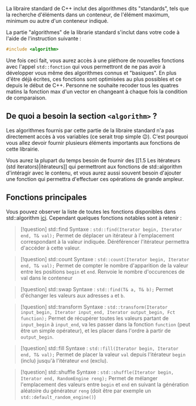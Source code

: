 La libraire standard de C++ inclut des algorithmes dits "standards", tels que la recherche d'éléments dans un conteneur, de l'élément maximum, minimum ou autre d'un conteneur indiqué.

La partie "algorithmes" de la librarie standard s'inclut dans votre code à l'aide de l'instruction suivante : 

```cpp
#include <algorithm>
```

Une fois ceci fait, vous aurez accès à une pléthore de nouvelles fonctions avec l'appel `std::fonction` qui vous permettront de ne pas avoir à développer vous même des algorithmes connus et "basiques". En plus d'être déjà écrites, ces fonctions sont optimisées au plus possibles et ce depuis le début de C++. Personne ne souhaite recoder tous les quatres matins la fonction max d'un vector en changeant à chaque fois la condition de comparaison. 

## De quoi a besoin la section `<algorithm>` ?

Les algorithmes fournis par cette partie de la libraire standard n'a pas directement accès à vos variables (ce serait trop simple 😉). C'est pourquoi vous allez devoir fournir plusieurs éléments importants aux fonctions de cette librairie. 

Vous aurez la plupart du temps besoin de fournir des [[1.5 Les itérateurs (std iterators)|itérateurs]] qui permettront aux fonctions de std::algorithm d'intéragir avec le contenu, et vous aurez aussi souvent besoin d'ajouter une fonction qui permettra d'effectuer ces opérations de grande ampleur.

## Fonctions principales

Vous pouvez observer la liste de toutes les fonctions disponibles dans std::algorithm [ici](https://cplusplus.com/reference/algorithm/).
Cependant quelques fonctions notables sont à retenir : 

>[!question] std::find
> Syntaxe : `std::find(Iterator begin, Iterator end, T& val);`
> Permet de déplacer un itérateur à l'emplacement correspondant à la valeur indiquée. Déréférencer l'itérateur permettra d'accéder à cette valeur.

>[!question] std::count
> Syntaxe : `std::count(Iterator begin, Iterator end, T& val);`
> Permet de compter le nombre d'apparition de la valeur entre les positions `begin` et `end`.
> Renvoie le nombre d'occurences de val dans le conteneur 

>[!question] std::swap
> Syntaxe : `std::find(T& a, T& b);`
> Permet d'échanger les valeurs aux adresses `a` et `b`.

>[!question] std::transform
> Syntaxe : `std::transform(Iterator input_begin, Iterator input_end, Iterator output_begin, Fct function);`
> Permet de récupérer toutes les valeurs partant de `input_begin` à `input_end`, va les passer dans la fonction `function` (peut être un simple opérateur), et les placer dans l'ordre à partir de `output_begin`.

>[!question] std::fill
> Syntaxe : `std::fill(Iterator begin, Iterator end, T& val);`
> Permet de placer la valeur `val` depuis l'itérateur `begin` (inclu) jusqu'à l'itérateur `end` (exclu).

>[!question] std::shuffle
> Syntaxe : `std::shuffle(Iterator begin, Iterator end, RandomEngine reng);`
> Permet de mélanger l'emplacement des valeurs entre `begin` et `end` en suivant la génération aléatoire du générateur `reng` (doit être par exemple un `std::default_random_engine()`)

